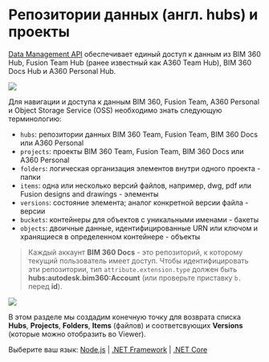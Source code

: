 # Репозитории данных (англ. hubs) и проекты

[Data Management API](https://developer.autodesk.com/en/docs/data/v2/overview/) обеспечивает единый доступ к данным из BIM 360 Hub, Fusion Team Hub (ранее известный как A360 Team Hub), BIM 360 Docs Hub и A360 Personal Hub.

![](_media/datamanagement/entities_and_domains.png)

Для навигации и доступа к данным BIM 360, Fusion Team, A360 Personal и Object Storage Service (OSS) необходимо знать следующую терминологию:

- `hubs`:  репозитории данных BIM 360 Team, Fusion Team, BIM 360 Docs или A360 Personal
- `projects`: проекты BIM 360 Team, Fusion Team, BIM 360 Docs или A360 Personal
- `folders`: логическая организация элементов внутри одного проекта - папки 
- `items`: одна или несколько версий файлов, например, dwg, pdf или Fusion designs and drawings - элементы
- `versions`: состояние элемента; аналог конкретной версии файла - версии 
- `buckets`: контейнеры для объектов с уникальными именами - бакеты
- `objects`: двоичные данные, идентифицированные URN или ключом и хранящиеся в определенном контейнере - объекты 

> Каждый аккаунт **BIM 360 Docs** - это репозиторий, к которому текущий пользователь имеет доступ. Чтобы идентифицировать эти репозитории, тип `attribute.extension.type` должен быть **hubs:autodesk.bim360:Account** (или проверьте приставку `b.` перед **id**). 

![](_media/datamanagement/hub_extension_types.png)

В этом разделе мы создадим конечную точку для возврата списка **Hubs**, **Projects**, **Folders**, **Items** (файлов) и соответсвующих **Versions** (которые можно отобразить во Viewer).
 
Выберите ваш язык: [Node.js](datamanagement/hubs/nodejs) | [.NET Framework](datamanagement/hubs/net) | [.NET Core](datamanagement/hubs/netcore)
